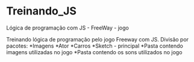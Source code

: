 # Treinando_JS
Lógica de programação com JS - FreeWay - jogo

Treinando lógica de programação pelo  jogo Freeway com JS.
Divisão por pacotes:
*Imagens
*Ator
*Carros
*Sketch - principal
*Pasta contendo imagens utilizadas no jogo
*Pasta contendo os sons utilizados no jogo
